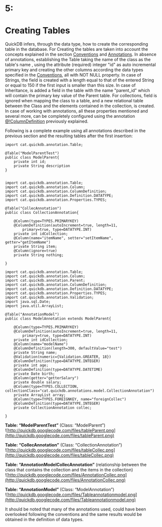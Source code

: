 # 5: #
# Creating Tables #
QuickDB infers, through the data type, how to create the corresponding table in the database.
For Creating the tables are taken into account the concepts explained in the section [Conventions](http://code.google.com/p/quickdb/wiki/Conventions#3:) and [Annotations](http://code.google.com/p/quickdb/wiki/Annotations#4:).
In absence of annotations, establishing the Table taking the name of the class as the table's name , using the attribute (required) integer "id" as auto incremental primary key and creating the other columns according the data types specified in the [Conventions](http://code.google.com/p/quickdb/wiki/Conventions#3:), all with NOT NULL property.
In case of Strings, the field is created with a length equal to that of the entered String or equal to 150 if the first input is smaller than this size. In case of Inheritance, is added a field in the table with the name "parent\_id" which will contain the primary key value of the Parent table. For collections, field is ignored when mapping the class to a table, and a new relational table between the Class and the elements contained in the collection, is created.
In case of working with annotations, all these properties mentioned and several more, can be completely configured using the annotation [@!ColumnDefinition](http://code.google.com/p/quickdb/wiki/Annotations#4.4) previously explained.


Following is a complete example using all annotations described in the previous section and the resulting tables after the first insertion:

```
import cat.quickdb.annotation.Table;

@Table("ModelParentTest")
public class ModelParent{
    private int id;
    private String description
}


import cat.quickdb.annotation.Table;
import cat.quickdb.annotation.Column;
import cat.quickdb.annotation.ColumnDefinition;
import cat.quickdb.annotation.Definition.DATATYPE;
import cat.quickdb.annotation.Properties.TYPES;

@Table("CollecAnnotation")
public class CollectionAnnotation{
    
    @Column(type=TYPES.PRIMARYKEY)
    @ColumnDefinition(autoIncrement=true, length=11,
        primary=true, type=DATATYPE.INT)
    private int idCollection;
    @Column(name="itemName", setter="setItemName", getter="getItemName")
    private String item;
    @Column(ignore=true)
    private String nothing;
    
}

import cat.quickdb.annotation.Table;
import cat.quickdb.annotation.Column;
import cat.quickdb.annotation.Parent;
import cat.quickdb.annotation.ColumnDefinition;
import cat.quickdb.annotation.Definition.DATATYPE;
import cat.quickdb.annotation.Properties.TYPES;
import cat.quickdb.annotation.Validation;
import java.sql.Date;
import java.util.ArrayList;

@Table("AnnotationModel")
public class ModelAnnotation extends ModelParent{

    @Column(type=TYPES.PRIMARYKEY)
    @ColumnDefinition(autoIncrement=true, length=11,
        primary=true, type=DATATYPE.INT)
    private int idCollection;
    @Column(name="modelName")
    @ColumnDefinition(length=300, defaultValue="test")
    private String name;
    @Validation(numeric={Validation.GREATER, 18})
    @ColumnDefinition(type=DATATYPE.INTEGER)
    private int age;
    @ColumnDefinition(type=DATATYPE.DATETIME)
    private Date birth;
    @Column(getter="getterSalary")
    private double salary;
    @Column(type=TYPES.COLLECTION, collectionClass="cat.quickdb.annotations.model.CollectionAnnotation")
    private ArrayList array;
    @Column(type=TYPES.FOREIGNKEY, name="foreignCollec")
    @ColumnDefinition(type=DATATYPE.INTEGER)
    private CollectionAnnotation collec;

}
```

**Table: “ModelParentTest”** (Class: “ModelParent”)
<br />
![http://quickdb.googlecode.com/files/tableParent.png](http://quickdb.googlecode.com/files/tableParent.png)

**Table: “CollecAnnotation”** (Class: “CollectionAnnotation”)
<br />
![http://quickdb.googlecode.com/files/tableCollec.png](http://quickdb.googlecode.com/files/tableCollec.png)

**Table: “AnnotationModelCollecAnnotation”** (relationship between the class that contains the collection and the items in the collection)
<br />
![http://quickdb.googlecode.com/files/AnnotationCollec.png](http://quickdb.googlecode.com/files/AnnotationCollec.png)

**Table: “AnnotationModel”** (Class: “ModelAnnotation”)
<br />
![http://quickdb.googlecode.com/files/Tableannotationmodel.png](http://quickdb.googlecode.com/files/Tableannotationmodel.png)

It should be noted that many of the annotations used, could have been overlooked following the conventions and the same results would be obtained in the definition of data types.